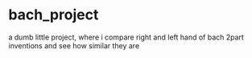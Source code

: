 # bach_project
a dumb little project, where i compare right and left hand of bach 2part inventions and see how similar they are
